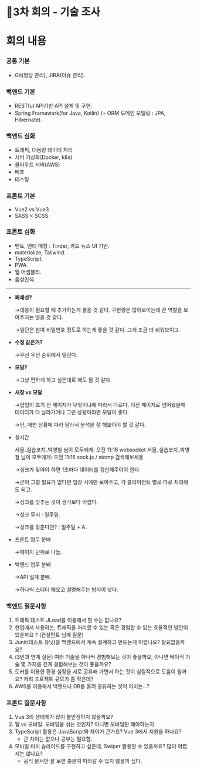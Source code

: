 # 🤔3차 회의 - 기술 조사

# 회의 내용

### 공통 기본

- Git(형상 관리), JIRA(이슈 관리).

### 백엔드 기본

- RESTful API기반 API 설계 및 구현.
- Spring Framework(for Java, Kotlin) (+ ORM 도메인 모델링 : JPA, Hibernate).

### 백엔드 심화

- 트래픽, 대용량 데이터 처리
- 서버 가상화(Docker, k8s)
- 클라우드 서버(AWS)
- 배포
- 테스팅

### 프론트 기본

- Vue2 vs Vue3
- SASS < SCSS.

### 프론트 심화

- 멘토, 멘티 매칭 : Tinder, 카드 뉴스 UI 기반.
- materialize, Tailwind.
- TypeScript.
- PWA.
- 웹 어셈블리.
- 음성인식.

------

- **폐쇄성?**

  →대응이 필요할 때 추가하는게 좋을 것 같다. 구현량은 많아보이는데 큰 역할을 보여주지는 않을 것 같다.

  →일단은 참여 비밀번호 정도로 하는게 좋을 것 같다. 그게 조금 더 쉬워보이고.

- **수정 같은거?**

  →우선 우선 순위에서 밀린다.

- **모달?**

  →그냥 편하게 하고 싶은대로 해도 될 것 같다.

- **새창 vs 모달**

  →팝업이 뜨기 전 페이지가 무엇이냐에 따라서 다르다. 이전 페이지로 넘어왔을때 데이터가 다 날라가거나 그런 상황이라면 모달이 좋다.

  →단, 매번 상황에 따라 달라서 분석을 잘 해보아야 할 것 같다.

- 실시간

  서울_실습코치_박영철 님이 모두에게:    오전 11:16 websocket 서울_실습코치_박영철 님이 모두에게:    오전 11:16 sock.js / stomp 검색해보세용

  →싱크가 맞아야 하면 1초마다 데이터를 갱신해주어야 한다.

  →굳이 그럴 필요가 없다면 입장 시에만 보여주고, 각 클라이언트 별로 따로 처리해도 되고.

  →싱크를 맞추는 것이 생각보다 어렵다.

  →싱크 무시 : 일주일.

  →싱크를 맞춘다면? : 일주일 + A.

- 프론트 업무 분배

  →페이지 단위로 나눔.

- 백엔드 업무 분배

  →API 설계 분배.

  →하나씩 스터디 해오고 설명해주는 방식이 낫다.

### 백엔드 질문사항

1. 트래픽 테스트 JLoad를 이용해서 할 수는 없나요?
2. 현업에서 사용하는, 트래픽을 처리할 수 있는 혹은 경험할 수 있는 효율적인 방안이 있을까요 ? (컨설턴트 님께 질문)
3. Junit(테스트 유닛)을 백엔드에서 계속 설계하고 만드는게 어렵나요? 필요없을까요?
4. (3번과 연계 질문) 여러 기술을 하나씩 경험해보는 것이 좋을까요, 아니면 베이직 기술 몇 가지를 깊게 경험해보는 것이 좋을까요?
5. 도커를 이용한 환경 설정을 서로 공유해 가면서 하는 것이 실질적으로 도움이 될까요? 저희 프로젝트 규모가 좀 작은데?
6. AWS를 이용해서 백엔드나 DB를 올려 공유하는 것의 의미는...?

### 프론트 질문사항

1. Vue 3의 생태계가 많이 불안정하지 않을까요?
2. 웹 vs 모바일. 모바일을 섞는 것인지? 아니면 모바일만 해야하는지
3. TypeScript 활용은 JavaScript와 차이가 큰가요? Vue 3에서 지원을 하나요?
   - 큰 차이는 없으나 공부는 필요함.
4. 모바일 터치 슬라이드를 구현하고 싶은데, Swiper 활용할 수 있을까요? 많이 어렵지는 않나요?
   - 공식 문서만 잘 보면 충분히 따라갈 수 있지 않을까 싶다.
